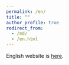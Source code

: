 ```yaml
---
permalink: /en/
title: ""
author_profile: true
redirect_from:
  - /md/
  - /en.html
---
```


English website is [here](https://yyamato-as.github.io/website_en/).



